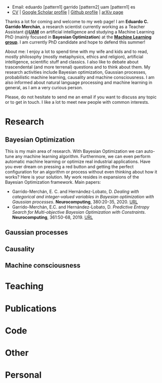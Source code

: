 * Email: eduardo [pattern1] garrido [pattern2] uam [pattern1] es
* [CV](./files/CV.pdf) | [Google Scholar profile](https://scholar.google.es/citations?user=CjCcb90AAAAJ) | [Github profile](https://github.com/EduardoGarrido90) | [arXiv page](https://arxiv.org/a/garridomerchan_e_1.html)

Thanks a lot for coming and welcome to my web page! I am 
**Eduardo C. Garrido Merchán**, a research scientist currently working as a Teacher Assistant @[**UAM**](http://www.uam.es/) on artificial intelligence and studying a Machine Learning PhD (mainly focused in **Bayesian Optimization**) at the [**Machine Learning group**](http://arantxa.ii.uam.es/~gaa/publications.html). I am currently PhD candidate and hope to defend this summer!

About me: I enjoy a lot to spend time with my wife and kids and to read, mostly philosophy (mostly metaphysics, ethics and religion), artificial intelligence, scientific stuff and classics. I also like to debate about trascendental (and more terrenal) questions and to think about them. My research activities include Bayesian optimization, Gaussian processes, 
probabilistic machine learning, causality and machine consciousness. I am also informed about natural language processing and 
machine learning in general, as I am a very curious person.

Please, do not hesitate to send me an email if you want to discuss any topic or to get in touch. I like a lot to meet new people with common interests. 

# Research

## Bayesian Optimization
This is my main area of research. 
With Bayesian Optimization we can auto-tune any machine learning 
algorithm. Furthermore, we can even perform automatic machine learning 
or optimize real industrial applications. Have you ever dream on 
pressing a red button and getting the perfect configuration for an 
algorithm or process without even thinking about how it works? Here is 
your solution. My work resides in expansions of the Bayesian 
Optimization framework. Main papers:
* Garrido-Merchán, E. C. and Hernández-Lobato, D. *Dealing with categorical and integer-valued variables in Bayesian optimization with Gaussian processes*. **Neurocomputing**, 380:20-35, 2020. [URL](https://doi.org/10.1016/j.neucom.2019.11.004)
* Garrido-Merchán, E.C. and Hernández-Lobato, D. *Predictive Entropy Search for Multi-objective Bayesian Optimization with Constraints*. **Neurocomputing**, 361:50-68, 2019. [URL](https://doi.org/10.1016/j.neucom.2019.06.025)

## Gaussian processes

## Causality

## Machine consciousness

# Teaching

# Publications

# Code 

# Other

# Personal

